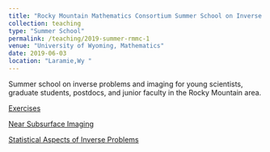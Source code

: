 ```yaml
---
title: "Rocky Mountain Mathematics Consortium Summer School on Inverse Problems in Imaging"
collection: teaching
type: "Summer School"
permalink: /teaching/2019-summer-rmmc-1
venue: "University of Wyoming, Mathematics"
date: 2019-06-03
location: "Laramie,Wy "
---
```

Summer school on inverse problems and imaging for young scientists, graduate students, postdocs, and junior faculty in the Rocky Mountain area.

[Exercises](https://jodimead.github.io/files/UWY_SS/exercises.pdf)


[Near Subsurface Imaging](https://jodimead.github.io/files/UWY_SS/geophy.pdf)


[Statistical Aspects of Inverse Problems](https://jodimead.github.io/files/UWY_SS/stat_inv.pdf)

